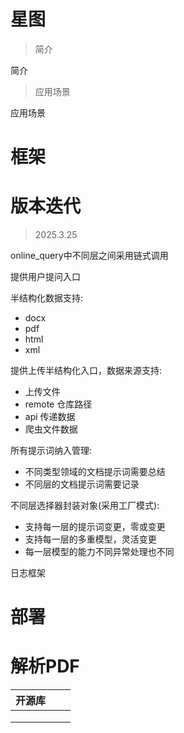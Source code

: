 # 星图

> 简介

简介
> 应用场景

应用场景
# 框架

# 版本迭代

>2025.3.25

online_query中不同层之间采用链式调用

提供用户提问入口

半结构化数据支持:
- docx
- pdf
- html
- xml

提供上传半结构化入口，数据来源支持:
- 上传文件
- remote 仓库路径
- api 传递数据
- 爬虫文件数据

所有提示词纳入管理:
- 不同类型领域的文档提示词需要总结
- 不同层的文档提示词需要记录

不同层选择器封装对象(采用工厂模式):
- 支持每一层的提示词变更，零或变更
- 支持每一层的多重模型，灵活变更
- 每一层模型的能力不同异常处理也不同

日志框架

# 部署



# 解析PDF

| 开源库 |      |      |
| ------ | ---- | ---- |
|        |      |      |
|        |      |      |
|        |      |      |



